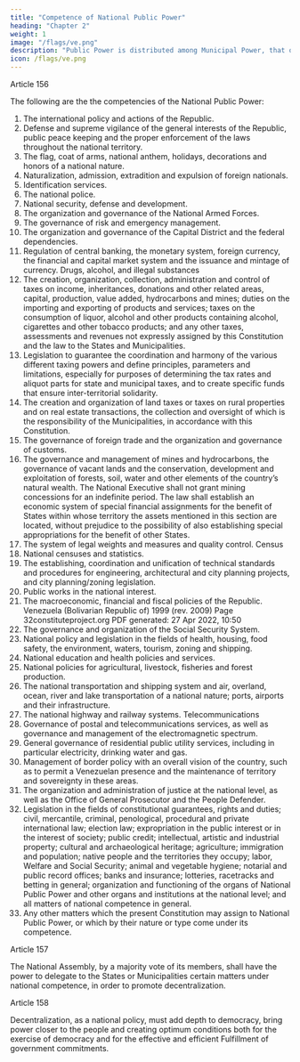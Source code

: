 ```yaml
---
title: "Competence of National Public Power"
heading: "Chapter 2"
weight: 1
image: "/flags/ve.png"
description: "Public Power is distributed among Municipal Power, that of the States Power and National Power"
icon: /flags/ve.png
---
```




Article 156

The following are the the competencies of the National Public Power:
1. The international policy and actions of the Republic.
2. Defense and supreme vigilance of the general interests of the Republic, public
peace keeping and the proper enforcement of the laws throughout the national
territory.
3. The flag, coat of arms, national anthem, holidays, decorations and honors of a
national nature.
4. Naturalization, admission, extradition and expulsion of foreign nationals.
5. Identification services.
6. The national police.
7. National security, defense and development.
8. The organization and governance of the National Armed Forces.
9. The governance of risk and emergency management.
10. The organization and governance of the Capital District and the federal
dependencies.
11. Regulation of central banking, the monetary system, foreign currency, the
financial and capital market system and the issuance and mintage of currency.
Drugs, alcohol, and illegal substances
12. The creation, organization, collection, administration and control of taxes on
income, inheritances, donations and other related areas, capital, production,
value added, hydrocarbons and mines; duties on the importing and exporting of
products and services; taxes on the consumption of liquor, alcohol and other
products containing alcohol, cigarettes and other tobacco products; and any
other taxes, assessments and revenues not expressly assigned by this
Constitution and the law to the States and Municipalities.
13. Legislation to guarantee the coordination and harmony of the various different
taxing powers and define principles, parameters and limitations, especially for
purposes of determining the tax rates and aliquot parts for state and municipal
taxes, and to create specific funds that ensure inter-territorial solidarity.
14. The creation and organization of land taxes or taxes on rural properties and on
real estate transactions, the collection and oversight of which is the responsibility
of the Municipalities, in accordance with this Constitution.
15. The governance of foreign trade and the organization and governance of
customs.
16. The governance and management of mines and hydrocarbons, the governance of
vacant lands and the conservation, development and exploitation of forests, soil,
water and other elements of the country’s natural wealth.
The National Executive shall not grant mining concessions for an indefinite
period.
The law shall establish an economic system of special financial assignments for
the benefit of States within whose territory the assets mentioned in this section
are located, without prejudice to the possibility of also establishing special
appropriations for the benefit of other States.
17. The system of legal weights and measures and quality control.
Census
18. National censuses and statistics.
19. The establishing, coordination and unification of technical standards and
procedures for engineering, architectural and city planning projects, and city
planning/zoning legislation.
20. Public works in the national interest.
21. The macroeconomic, financial and fiscal policies of the Republic.
Venezuela (Bolivarian Republic of) 1999 (rev. 2009)
Page 32constituteproject.org
PDF generated: 27 Apr 2022, 10:50
22. The governance and organization of the Social Security System.
23. National policy and legislation in the fields of health, housing, food safety, the
environment, waters, tourism, zoning and shipping.
24. National education and health policies and services.
25. National policies for agricultural, livestock, fisheries and forest production.
26. The national transportation and shipping system and air, overland, ocean, river
and lake transportation of a national nature; ports, airports and their
infrastructure.
27. The national highway and railway systems.
Telecommunications
28. Governance of postal and telecommunications services, as well as governance
and management of the electromagnetic spectrum.
29. General governance of residential public utility services, including in particular
electricity, drinking water and gas.
30. Management of border policy with an overall vision of the country, such as to
permit a Venezuelan presence and the maintenance of territory and sovereignty
in these areas.
31. The organization and administration of justice at the national level, as well as the
Office of General Prosecutor and the People Defender.
32. Legislation in the fields of constitutional guarantees, rights and duties; civil,
mercantile, criminal, penological, procedural and private international law;
election law; expropriation in the public interest or in the interest of society;
public credit; intellectual, artistic and industrial property; cultural and
archaeological heritage; agriculture; immigration and population; native people
and the territories they occupy; labor, Welfare and Social Security; animal and
vegetable hygiene; notarial and public record offices; banks and insurance;
lotteries, racetracks and betting in general; organization and functioning of the
organs of National Public Power and other organs and institutions at the national
level; and all matters of national competence in general.
33. Any other matters which the present Constitution may assign to National Public
Power, or which by their nature or type come under its competence.

Article 157

The National Assembly, by a majority vote of its members, shall have the power to
delegate to the States or Municipalities certain matters under national competence, in
order to promote decentralization.

Article 158

Decentralization, as a national policy, must add depth to democracy, bring power closer
to the people and creating optimum conditions both for the exercise of democracy and
for the effective and efficient Fulfillment of government commitments.

